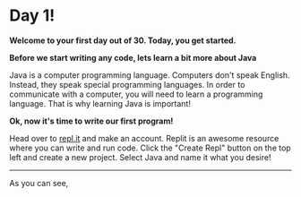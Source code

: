 # Day 1!

__**Welcome to your first day out of 30. Today, you get started.**__



**Before we start writing any code, lets learn a bit more about Java**

Java is a computer programming language. Computers don't speak English. Instead, they speak special programming languages.
In order to communicate with a computer, you will need to learn a programming language.
That is why learning Java is important!

**Ok, now it's time to write our first program!**

Head over to [repl.it](https://repl.it/) and make an account. Replit is an awesome resource where you can write and run code. Click the "Create Repl" button on the top left and create a new project.
Select Java and name it what you desire!

------------------------------------------------------------------

As you can see, 
